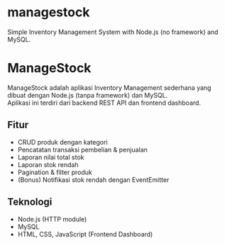 # managestock
Simple Inventory Management System with Node.js (no framework) and MySQL.

# ManageStock

ManageStock adalah aplikasi Inventory Management sederhana yang dibuat dengan Node.js (tanpa framework) dan MySQL.  
Aplikasi ini terdiri dari backend REST API dan frontend dashboard.

## Fitur
- CRUD produk dengan kategori
- Pencatatan transaksi pembelian & penjualan
- Laporan nilai total stok
- Laporan stok rendah
- Pagination & filter produk
- (Bonus) Notifikasi stok rendah dengan EventEmitter

## Teknologi
- Node.js (HTTP module)
- MySQL
- HTML, CSS, JavaScript (Frontend Dashboard)
